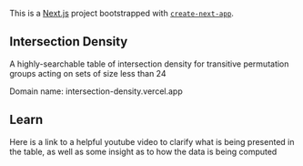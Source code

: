 This is a [Next.js](https://nextjs.org) project bootstrapped with [`create-next-app`](https://nextjs.org/docs/app/api-reference/cli/create-next-app).

## Intersection Density

A highly-searchable table of intersection density for 
transitive permutation groups acting on sets of size 
less than 24

Domain name: intersection-density.vercel.app

## Learn

Here is a link to a helpful youtube video to clarify
what is being presented in the table, as well as some
insight as to how the data is being computed

